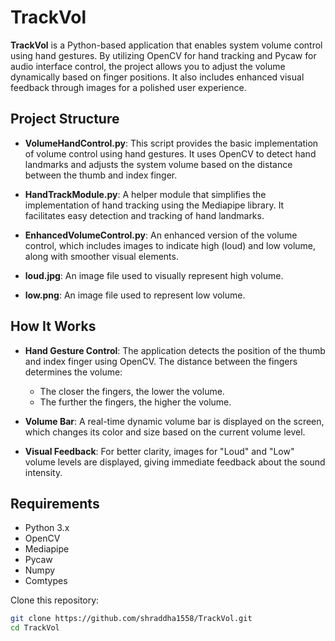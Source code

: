 # TrackVol

**TrackVol** is a Python-based application that enables system volume control using hand gestures. By utilizing OpenCV for hand tracking and Pycaw for audio interface control, the project allows you to adjust the volume dynamically based on finger positions. It also includes enhanced visual feedback through images for a polished user experience.

## Project Structure

- **VolumeHandControl.py**: This script provides the basic implementation of volume control using hand gestures. It uses OpenCV to detect hand landmarks and adjusts the system volume based on the distance between the thumb and index finger.

- **HandTrackModule.py**: A helper module that simplifies the implementation of hand tracking using the Mediapipe library. It facilitates easy detection and tracking of hand landmarks.

- **EnhancedVolumeControl.py**: An enhanced version of the volume control, which includes images to indicate high (loud) and low volume, along with smoother visual elements.

- **loud.jpg**: An image file used to visually represent high volume.

- **low.png**: An image file used to represent low volume.

## How It Works

- **Hand Gesture Control**: The application detects the position of the thumb and index finger using OpenCV. The distance between the fingers determines the volume: 
  - The closer the fingers, the lower the volume.
  - The further the fingers, the higher the volume.
  
- **Volume Bar**: A real-time dynamic volume bar is displayed on the screen, which changes its color and size based on the current volume level.

- **Visual Feedback**: For better clarity, images for "Loud" and "Low" volume levels are displayed, giving immediate feedback about the sound intensity.

## Requirements

- Python 3.x
- OpenCV
- Mediapipe
- Pycaw
- Numpy
- Comtypes


 Clone this repository:
   ```bash
   git clone https://github.com/shraddha1558/TrackVol.git
   cd TrackVol
